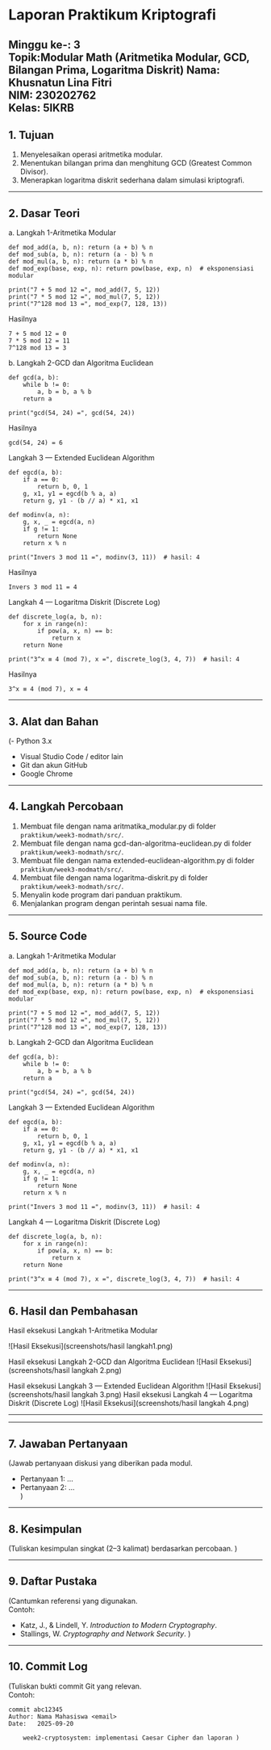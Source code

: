 # Laporan Praktikum Kriptografi
Minggu ke-: 3  
Topik:Modular Math (Aritmetika Modular, GCD, Bilangan Prima, Logaritma Diskrit) 
Nama: Khusnatun Lina Fitri  
NIM: 230202762  
Kelas: 5IKRB
---

## 1. Tujuan
1. Menyelesaikan operasi aritmetika modular.  
2. Menentukan bilangan prima dan menghitung GCD (Greatest Common Divisor).  
3. Menerapkan logaritma diskrit sederhana dalam simulasi kriptografi.  
---

## 2. Dasar Teori
a. Langkah 1-Aritmetika Modular
```
def mod_add(a, b, n): return (a + b) % n
def mod_sub(a, b, n): return (a - b) % n
def mod_mul(a, b, n): return (a * b) % n
def mod_exp(base, exp, n): return pow(base, exp, n)  # eksponensiasi modular

print("7 + 5 mod 12 =", mod_add(7, 5, 12))
print("7 * 5 mod 12 =", mod_mul(7, 5, 12))
print("7^128 mod 13 =", mod_exp(7, 128, 13))
```
Hasilnya
```
7 + 5 mod 12 = 0
7 * 5 mod 12 = 11
7^128 mod 13 = 3
```
b. Langkah 2-GCD dan Algoritma Euclidean
```
def gcd(a, b):
    while b != 0:
        a, b = b, a % b
    return a

print("gcd(54, 24) =", gcd(54, 24))
```
Hasilnya
```
gcd(54, 24) = 6
```
Langkah 3 — Extended Euclidean Algorithm
```
def egcd(a, b):
    if a == 0:
        return b, 0, 1
    g, x1, y1 = egcd(b % a, a)
    return g, y1 - (b // a) * x1, x1

def modinv(a, n):
    g, x, _ = egcd(a, n)
    if g != 1:
        return None
    return x % n

print("Invers 3 mod 11 =", modinv(3, 11))  # hasil: 4
```
Hasilnya
```
Invers 3 mod 11 = 4
```
Langkah 4 — Logaritma Diskrit (Discrete Log)
```
def discrete_log(a, b, n):
    for x in range(n):
        if pow(a, x, n) == b:
            return x
    return None

print("3^x ≡ 4 (mod 7), x =", discrete_log(3, 4, 7))  # hasil: 4
```
Hasilnya
```
3^x ≡ 4 (mod 7), x = 4
```
---

## 3. Alat dan Bahan
(- Python 3.x  
- Visual Studio Code / editor lain  
- Git dan akun GitHub  
- Google Chrome
---

## 4. Langkah Percobaan
1. Membuat file dengan nama aritmatika_modular.py di folder `praktikum/week3-modmath/src/`.
2. Membuat file dengan nama gcd-dan-algoritma-euclidean.py di folder `praktikum/week3-modmath/src/`.
3. Membuat file dengan nama extended-euclidean-algorithm.py di folder `praktikum/week3-modmath/src/`.
4. Membuat file dengan nama logaritma-diskrit.py di folder `praktikum/week3-modmath/src/`.
5. Menyalin kode program dari panduan praktikum.
6. Menjalankan program dengan perintah sesuai nama file.
---

## 5. Source Code
a. Langkah 1-Aritmetika Modular
```
def mod_add(a, b, n): return (a + b) % n
def mod_sub(a, b, n): return (a - b) % n
def mod_mul(a, b, n): return (a * b) % n
def mod_exp(base, exp, n): return pow(base, exp, n)  # eksponensiasi modular

print("7 + 5 mod 12 =", mod_add(7, 5, 12))
print("7 * 5 mod 12 =", mod_mul(7, 5, 12))
print("7^128 mod 13 =", mod_exp(7, 128, 13))
```
b. Langkah 2-GCD dan Algoritma Euclidean
```
def gcd(a, b):
    while b != 0:
        a, b = b, a % b
    return a

print("gcd(54, 24) =", gcd(54, 24))
```
Langkah 3 — Extended Euclidean Algorithm
```
def egcd(a, b):
    if a == 0:
        return b, 0, 1
    g, x1, y1 = egcd(b % a, a)
    return g, y1 - (b // a) * x1, x1

def modinv(a, n):
    g, x, _ = egcd(a, n)
    if g != 1:
        return None
    return x % n

print("Invers 3 mod 11 =", modinv(3, 11))  # hasil: 4
```
Langkah 4 — Logaritma Diskrit (Discrete Log)
```
def discrete_log(a, b, n):
    for x in range(n):
        if pow(a, x, n) == b:
            return x
    return None

print("3^x ≡ 4 (mod 7), x =", discrete_log(3, 4, 7))  # hasil: 4
```
---

## 6. Hasil dan Pembahasan
Hasil eksekusi Langkah 1-Aritmetika Modular

![Hasil Eksekusi](screenshots/hasil langkah1.png)

Hasil eksekusi Langkah 2-GCD dan Algoritma Euclidean
![Hasil Eksekusi](screenshots/hasil langkah 2.png)

Hasil eksekusi Langkah 3 — Extended Euclidean Algorithm
![Hasil Eksekusi](screenshots/hasil langkah 3.png)
Hasil eksekusi Langkah 4 — Logaritma Diskrit (Discrete Log)
![Hasil Eksekusi](screenshots/hasil langkah 4.png)

---


---

## 7. Jawaban Pertanyaan
(Jawab pertanyaan diskusi yang diberikan pada modul.  
- Pertanyaan 1: …  
- Pertanyaan 2: …  
)
---

## 8. Kesimpulan
(Tuliskan kesimpulan singkat (2–3 kalimat) berdasarkan percobaan.  )

---

## 9. Daftar Pustaka
(Cantumkan referensi yang digunakan.  
Contoh:  
- Katz, J., & Lindell, Y. *Introduction to Modern Cryptography*.  
- Stallings, W. *Cryptography and Network Security*.  )

---

## 10. Commit Log
(Tuliskan bukti commit Git yang relevan.  
Contoh:
```
commit abc12345
Author: Nama Mahasiswa <email>
Date:   2025-09-20

    week2-cryptosystem: implementasi Caesar Cipher dan laporan )
```
